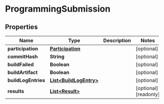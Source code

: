 

# ProgrammingSubmission


## Properties

| Name | Type | Description | Notes |
|------------ | ------------- | ------------- | -------------|
|**participation** | [**Participation**](Participation.md) |  |  [optional] |
|**commitHash** | **String** |  |  [optional] |
|**buildFailed** | **Boolean** |  |  [optional] |
|**buildArtifact** | **Boolean** |  |  [optional] |
|**buildLogEntries** | [**List&lt;BuildLogEntry&gt;**](BuildLogEntry.md) |  |  [optional] |
|**results** | [**List&lt;Result&gt;**](Result.md) |  |  [optional] [readonly] |



